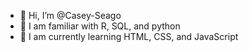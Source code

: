 - 👋 Hi, I’m @Casey-Seago
- 🐛 I am familiar with R, SQL, and python
- 🌱 I am currently learning HTML, CSS, and JavaScript
